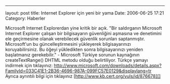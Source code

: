 ---
layout: post
title: Internet Explorer için yeni bir yama
Date: 2006-06-25 17:21
Category: Haberler

Microsoft Internet Explorerdan yine kritik bir açık. "Bir
saldırganın Microsoft Internet Explorer çalışan bir bilgisayarın
güvenliğini aşmasına ve denetimini ele geçirmesine olanak verebilecek
güvenlik sorunları saptanmıştır. Microsoft'un bu güncelleştirmesini
yükleyerek bilgisayarınızı koruyabilirsiniz. Bu öğeyi yükledikten sonra
bilgisayarınızı yeniden başlatmanız gerekebilir." - Microsoft Türkiye
sorunun kaynağının createTextRange() DHTML metodu olduğu belirtiliyor.
Türkçe yamayı indirmek için tıklayınız:  http://www.microsoft.com/downloads/details.aspx?FamilyId=033C41E1-2B36-4696-987A-099FC57E0129&displaylang=tr Ayrıca
ayrıntılı bilgi için tıklayınız
[http://www.kb.cert.org/vuls/id/876678][]

  [http://www.kb.cert.org/vuls/id/876678]: http://www.kb.cert.org/vuls/id/876678
